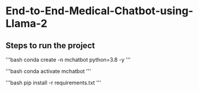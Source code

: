 # End-to-End-Medical-Chatbot-using-Llama-2

## Steps to run the project 

'''bash
 conda create -n mchatbot python=3.8 -y
'''

'''bash
conda activate mchatbot
'''

'''bash
pip install -r requirements.txt
'''